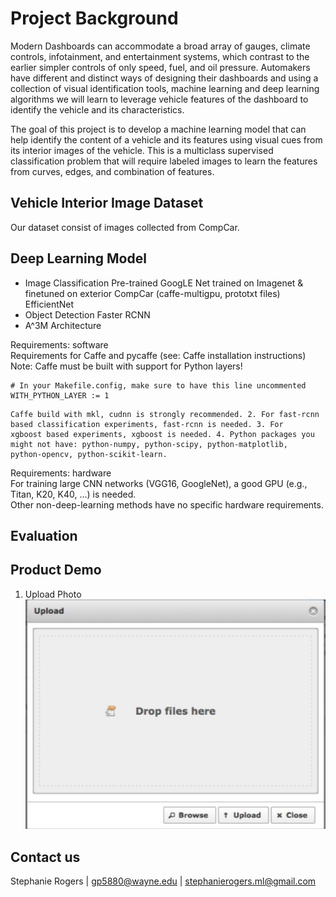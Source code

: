 #  Project Background  

Modern Dashboards can accommodate a broad array of gauges, climate controls, infotainment, and entertainment systems, which contrast to the earlier simpler controls of only speed, fuel, and oil pressure. Automakers have different and distinct ways of designing their dashboards and using a collection of visual identification tools, machine learning and deep learning algorithms we will learn to leverage vehicle features of the dashboard to identify the vehicle and its characteristics. 

The goal of this project is to develop a machine learning model that can help identify the content of a vehicle and its features using visual cues from its interior images of the vehicle. This is a multiclass supervised classification problem that will require labeled images to learn the features from curves, edges, and combination of features.  


##  Vehicle Interior Image Dataset

Our dataset consist of images collected from CompCar.


##  Deep Learning Model

* Image Classification
  Pre-trained GoogLE Net trained on Imagenet & finetuned on exterior CompCar (caffe-multigpu, prototxt files)  
  EfficientNet   
* Object Detection
  Faster RCNN 
* A^3M Architecture  

Requirements: software  
    Requirements for Caffe and pycaffe (see: Caffe installation instructions)  
    Note: Caffe must be built with support for Python layers!  

```make
# In your Makefile.config, make sure to have this line uncommented
WITH_PYTHON_LAYER := 1
```
    Caffe build with mkl, cudnn is strongly recommended. 2. For fast-rcnn based classification experiments, fast-rcnn is needed. 3. For     xgboost based experiments, xgboost is needed. 4. Python packages you might not have: python-numpy, python-scipy, python-matplotlib,     python-opencv, python-scikit-learn.

Requirements: hardware  
For training large CNN networks (VGG16, GoogleNet), a good GPU (e.g., Titan, K20, K40, ...) is needed.  
Other non-deep-learning methods have no specific hardware requirements.    



##  Evaluation  

##  Product Demo    
1.  Upload Photo  
![Alt text](https://github.com/StephanieRogers-ML/deep-learning_vehicle-dashboard/blob/master/Sample_Data/uploadbox.png)


##  Contact us  

Stephanie Rogers | gp5880@wayne.edu  | stephanierogers.ml@gmail.com


